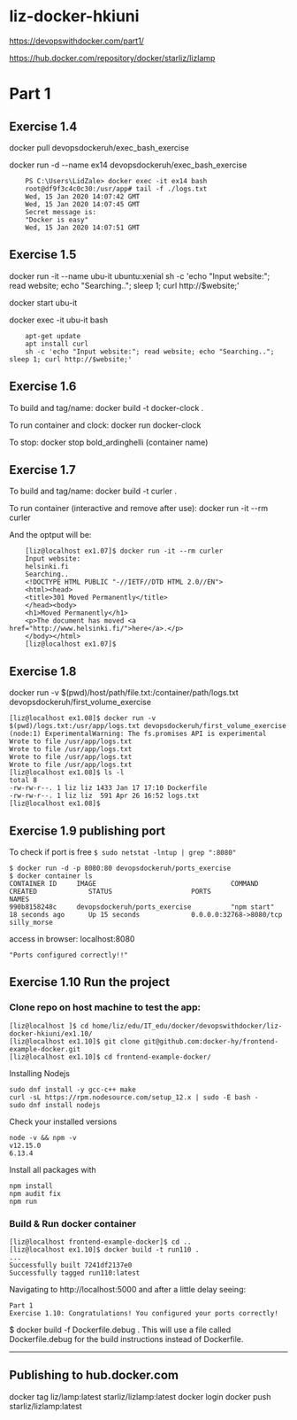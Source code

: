 # liz-docker-hkiuni
https://devopswithdocker.com/part1/

https://hub.docker.com/repository/docker/starliz/lizlamp

# Part 1

## Exercise 1.4
docker pull devopsdockeruh/exec_bash_exercise

docker run -d --name ex14 devopsdockeruh/exec_bash_exercise
```
    PS C:\Users\LidZale> docker exec -it ex14 bash
    root@df9f3c4c0c30:/usr/app# tail -f ./logs.txt
    Wed, 15 Jan 2020 14:07:42 GMT
    Wed, 15 Jan 2020 14:07:45 GMT
    Secret message is:
    "Docker is easy"
    Wed, 15 Jan 2020 14:07:51 GMT
```

## Exercise 1.5
docker run -it --name ubu-it ubuntu:xenial sh -c 'echo "Input website:"; read website; echo "Searching.."; sleep 1; curl http://$website;'

docker start ubu-it

docker exec -it ubu-it bash
```
    apt-get update
    apt install curl
    sh -c 'echo "Input website:"; read website; echo "Searching.."; sleep 1; curl http://$website;'
```

## Exercise 1.6 
To build and tag/name: docker build -t docker-clock . 

To run container and clock: docker run docker-clock

To stop: docker stop bold_ardinghelli (container name)

## Exercise 1.7
To build and tag/name: docker build -t curler .

To run container (interactive and remove after use): docker run -it --rm curler

And the optput will be:
```
    [liz@localhost ex1.07]$ docker run -it --rm curler
    Input website:
    helsinki.fi
    Searching..
    <!DOCTYPE HTML PUBLIC "-//IETF//DTD HTML 2.0//EN">
    <html><head>
    <title>301 Moved Permanently</title>
    </head><body>
    <h1>Moved Permanently</h1>
    <p>The document has moved <a href="http://www.helsinki.fi/">here</a>.</p>
    </body></html>
    [liz@localhost ex1.07]$ 
```

## Exercise 1.8
docker run -v $(pwd)/host/path/file.txt:/container/path/logs.txt devopsdockeruh/first_volume_exercise 

```
[liz@localhost ex1.08]$ docker run -v $(pwd)/logs.txt:/usr/app/logs.txt devopsdockeruh/first_volume_exercise
(node:1) ExperimentalWarning: The fs.promises API is experimental
Wrote to file /usr/app/logs.txt
Wrote to file /usr/app/logs.txt
Wrote to file /usr/app/logs.txt
Wrote to file /usr/app/logs.txt
[liz@localhost ex1.08]$ ls -l
total 8
-rw-rw-r--. 1 liz liz 1433 Jan 17 17:10 Dockerfile
-rw-rw-r--. 1 liz liz  591 Apr 26 16:52 logs.txt
[liz@localhost ex1.08]$ 
```

## Exercise 1.9 publishing port
To check if port is free
`$ sudo netstat -lntup | grep ":8080"`

```
$ docker run -d -p 8080:80 devopsdockeruh/ports_exercise
$ docker container ls
CONTAINER ID     IMAGE                                  COMMAND                  CREATED             STATUS                    PORTS                     NAMES
990b8158248c     devopsdockeruh/ports_exercise          "npm start"              18 seconds ago      Up 15 seconds             0.0.0.0:32768->8080/tcp   silly_morse
```

access in browser: localhost:8080

`"Ports configured correctly!!"`

## Exercise 1.10 Run the project

### Clone repo on host machine to test the app:
```
[liz@localhost ]$ cd home/liz/edu/IT_edu/docker/devopswithdocker/liz-docker-hkiuni/ex1.10/
[liz@localhost ex1.10]$ git clone git@github.com:docker-hy/frontend-example-docker.git
[liz@localhost ex1.10]$ cd frontend-example-docker/
```
Installing Nodejs
```
sudo dnf install -y gcc-c++ make
curl -sL https://rpm.nodesource.com/setup_12.x | sudo -E bash -
sudo dnf install nodejs
```
Check your installed versions
```
node -v && npm -v
v12.15.0
6.13.4
```
Install all packages with 
```
npm install
npm audit fix
npm run
```
### Build & Run docker container
```
[liz@localhost frontend-example-docker]$ cd ..
[liz@localhost ex1.10]$ docker build -t run110 .
...
Successfully built 7241df2137e0
Successfully tagged run110:latest
```
Navigating to http://localhost:5000 and after a little delay seeing:
```
Part 1
Exercise 1.10: Congratulations! You configured your ports correctly!
```


$ docker build -f Dockerfile.debug .
This will use a file called Dockerfile.debug for the build instructions instead of Dockerfile.





----------------------------------------
Publishing to hub.docker.com
----------------------------------------
docker tag liz/lamp:latest starliz/lizlamp:latest
docker login
docker push starliz/lizlamp:latest
